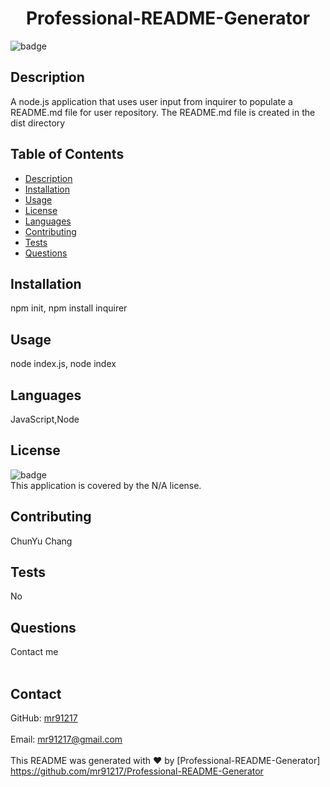 
<h1 align="center">Professional-README-Generator </h1>
 
![badge](https://img.shields.io/badge/license-N/A-brightgreen)<br />
## Description
  A node.js application that uses user input from inquirer to populate a README.md file for user repository. The README.md file is created in the dist directory
## Table of Contents
- [Description](#description)
- [Installation](#installation)
- [Usage](#usage)
- [License](#license)
- [Languages](#languages)
- [Contributing](#contributing)
- [Tests](#tests)
- [Questions](#questions)
## Installation
  npm init, npm install inquirer
## Usage
  node index.js, node index
## Languages
  JavaScript,Node
## License
![badge](https://img.shields.io/badge/license-N/A-brightgreen)
<br />
This application is covered by the N/A license. 
## Contributing
  ChunYu Chang
## Tests
 No
## Questions
 Contact me<br />
<br />
## Contact
GitHub: [mr91217](https://github.com/mr91217)<br />
<br />
Email: mr91217@gmail.com<br />
<br />
This README was generated with ❤️ by [Professional-README-Generator]
https://github.com/mr91217/Professional-README-Generator
   